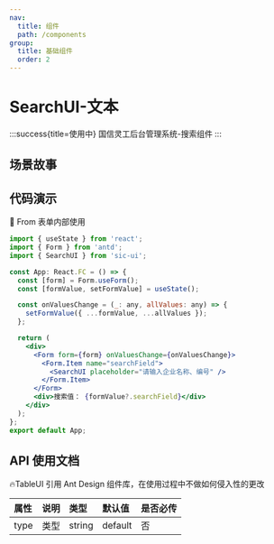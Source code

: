 ```yaml
---
nav:
  title: 组件
  path: /components
group:
  title: 基础组件
  order: 2
---
```


# SearchUI-文本

:::success{title=使用中}
国信灵工后台管理系统-搜索组件
:::

## 场景故事

## 代码演示

💎 From 表单内部使用

```jsx
import { useState } from 'react';
import { Form } from 'antd';
import { SearchUI } from 'sic-ui';

const App: React.FC = () => {
  const [form] = Form.useForm();
  const [formValue, setFormValue] = useState();

  const onValuesChange = (_: any, allValues: any) => {
    setFormValue({ ...formValue, ...allValues });
  };

  return (
    <div>
      <Form form={form} onValuesChange={onValuesChange}>
        <Form.Item name="searchField">
          <SearchUI placeholder="请输入企业名称、编号" />
        </Form.Item>
      </Form>
      <div>搜索值： {formValue?.searchField}</div>
    </div>
  );
};
export default App;
```

## API 使用文档

🔥TableUI 引用 Ant Design 组件库，在使用过程中不做如何侵入性的更改

<font size=1>

| 属性 | 说明 | 类型   | 默认值  | 是否必传 |
| :--- | :--- | :----- | :------ | :------- |
| type | 类型 | string | default | 否       |

</font>
